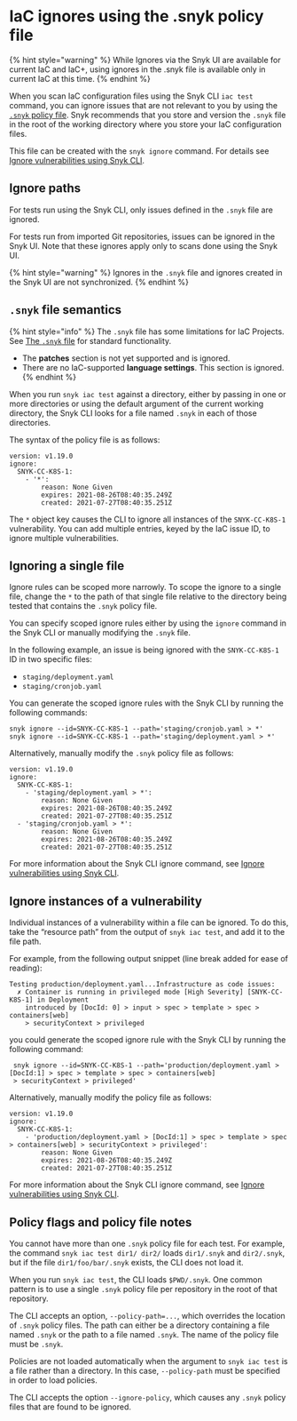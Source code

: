 # IaC ignores using the .snyk policy file

{% hint style="warning" %}
While Ignores via the Snyk UI are available for current IaC and IaC+, using ignores in the .snyk file is available only in current IaC at this time.&#x20;
{% endhint %}

When you scan IaC configuration files using the Snyk CLI `iac test` command, you can ignore issues that are not relevant to you by using the [`.snyk` policy file](../../manage-issues/policies/the-.snyk-file.md). Snyk recommends that you store and version the `.snyk` file in the root of the working directory where you store your IaC configuration files.

This file can be created with the `snyk ignore` command. For details see [Ignore vulnerabilities using Snyk CLI](../../snyk-cli/scan-and-maintain-projects-using-the-cli/ignore-vulnerabilities-using-the-snyk-cli.md).

## Ignore paths

For tests run using the Snyk CLI, only issues defined in the `.snyk` file are ignored.

For tests run from imported Git repositories, issues can be ignored in the Snyk UI. Note that these ignores apply only to scans done using the Snyk UI.

{% hint style="warning" %}
Ignores in the `.snyk` file and ignores created in the Snyk UI are not synchronized.
{% endhint %}

## `.snyk` file semantics

{% hint style="info" %}
The `.snyk` file has some limitations for IaC Projects. See [The `.snyk` file](../../manage-issues/policies/the-.snyk-file.md) for standard functionality.

* The **patches** section is not yet supported and is ignored.
* There are no IaC-supported **language settings**. This section is ignored.
{% endhint %}

When you run `snyk iac test` against a directory, either by passing in one or more directories or using the default argument of the current working directory, the Snyk CLI looks for a file named `.snyk` in each of those directories.

The syntax of the policy file is as follows:

```
version: v1.19.0
ignore:
  SNYK-CC-K8S-1:
    - '*':
        reason: None Given
        expires: 2021-08-26T08:40:35.249Z
        created: 2021-07-27T08:40:35.251Z
```

The `*` object key causes the CLI to ignore all instances of the `SNYK-CC-K8S-1` vulnerability. You can add multiple entries, keyed by the IaC issue ID, to ignore multiple vulnerabilities.

## Ignoring a single file

Ignore rules can be scoped more narrowly. To scope the ignore to a single file, change the `*` to the path of that single file relative to the directory being tested that contains the `.snyk` policy file.

You can specify scoped ignore rules either by using the `ignore` command in the Snyk CLI or manually modifying the `.snyk` file.

In the following example, an issue is being ignored with the `SNYK-CC-K8S-1` ID in two specific files:

* `staging/deployment.yaml`
* `staging/cronjob.yaml`

You can generate the scoped ignore rules with the Snyk CLI by running the following commands:

```
snyk ignore --id=SNYK-CC-K8S-1 --path='staging/cronjob.yaml > *'
snyk ignore --id=SNYK-CC-K8S-1 --path='staging/deployment.yaml > *'
```

Alternatively, manually modify the `.snyk` policy file as follows:

```
version: v1.19.0
ignore:
  SNYK-CC-K8S-1:
    - 'staging/deployment.yaml > *':
        reason: None Given
        expires: 2021-08-26T08:40:35.249Z
        created: 2021-07-27T08:40:35.251Z
  - 'staging/cronjob.yaml > *':
        reason: None Given
        expires: 2021-08-26T08:40:35.249Z
        created: 2021-07-27T08:40:35.251Z
```

For more information about the Snyk CLI ignore command, see [Ignore vulnerabilities using Snyk CLI](../../snyk-cli/scan-and-maintain-projects-using-the-cli/ignore-vulnerabilities-using-the-snyk-cli.md).

## Ignore instances of a vulnerability

Individual instances of a vulnerability within a file can be ignored. To do this, take the “resource path” from the output of `snyk iac test`, and add it to the file path.

For example, from the following output snippet (line break added for ease of reading):

```
Testing production/deployment.yaml...Infrastructure as code issues:
  ✗ Container is running in privileged mode [High Severity] [SNYK-CC-K8S-1] in Deployment
    introduced by [DocId: 0] > input > spec > template > spec > containers[web] 
    > securityContext > privileged
```

you could generate the scoped ignore rule with the Snyk CLI by running the following command:

```
 snyk ignore --id=SNYK-CC-K8S-1 --path='production/deployment.yaml > [DocId:1] > spec > template > spec > containers[web] 
 > securityContext > privileged'
```

Alternatively, manually modify the policy file as follows:

```
version: v1.19.0
ignore:
  SNYK-CC-K8S-1:
    - 'production/deployment.yaml > [DocId:1] > spec > template > spec > containers[web] > securityContext > privileged':
        reason: None Given
        expires: 2021-08-26T08:40:35.249Z
        created: 2021-07-27T08:40:35.251Z
```

For more information about the Snyk CLI ignore command, see [Ignore vulnerabilities using Snyk CLI](../../snyk-cli/scan-and-maintain-projects-using-the-cli/ignore-vulnerabilities-using-the-snyk-cli.md).

## Policy flags and policy file notes

You cannot have more than one `.snyk` policy file for each test. For example, the command `snyk iac test dir1/ dir2/` loads `dir1/.snyk` and `dir2/.snyk`, but if the file `dir1/foo/bar/.snyk` exists, the CLI does not load it.

When you run `snyk iac test`, the CLI loads `$PWD/.snyk`. One common pattern is to use a single `.snyk` policy file per repository in the root of that repository.

The CLI accepts an option, `--policy-path=...`, which overrides the location of `.snyk` policy files. The path can either be a directory containing a file named `.snyk` or the path to a file named `.snyk`. The name of the policy file must be `.snyk`.

Policies are not loaded automatically when the argument to `snyk iac test` is a file rather than a directory. In this case, `--policy-path` must be specified in order to load policies.

The CLI accepts the option `--ignore-policy`, which causes any `.snyk` policy files that are found to be ignored.
